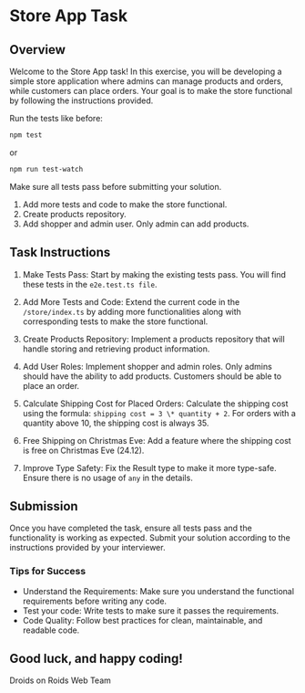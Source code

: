 # Store App Task

## Overview

Welcome to the Store App task!
In this exercise, you will be developing a simple store application where admins can manage products and orders, while customers can place orders.
Your goal is to make the store functional by following the instructions provided.

Run the tests like before:

```bash
npm test
```

or

```bash
npm run test-watch
```

Make sure all tests pass before submitting your solution.

1. Add more tests and code to make the store functional.
2. Create products repository.
3. Add shopper and admin user. Only admin can add products.

## Task Instructions

1. Make Tests Pass:
   Start by making the existing tests pass. You will find these tests in the `e2e.test.ts file`.

2. Add More Tests and Code:
   Extend the current code in the `/store/index.ts` by adding more functionalities along with corresponding tests to make the store functional.

3. Create Products Repository:
   Implement a products repository that will handle storing and retrieving product information.

4. Add User Roles:
   Implement shopper and admin roles. Only admins should have the ability to add products. Customers should be able to place an order.

5. Calculate Shipping Cost for Placed Orders:
   Calculate the shipping cost using the formula: `shipping cost = 3 \* quantity + 2`.
   For orders with a quantity above 10, the shipping cost is always 35.

6. Free Shipping on Christmas Eve:
   Add a feature where the shipping cost is free on Christmas Eve (24.12).

7. Improve Type Safety:
   Fix the Result type to make it more type-safe. Ensure there is no usage of `any` in the details.

## Submission

Once you have completed the task, ensure all tests pass and the functionality is working as expected. Submit your solution according to the instructions provided by your interviewer.

### Tips for Success

- Understand the Requirements: Make sure you understand the functional requirements before writing any code.
- Test your code: Write tests to make sure it passes the requirements.
- Code Quality: Follow best practices for clean, maintainable, and readable code.

## Good luck, and happy coding!

Droids on Roids Web Team
